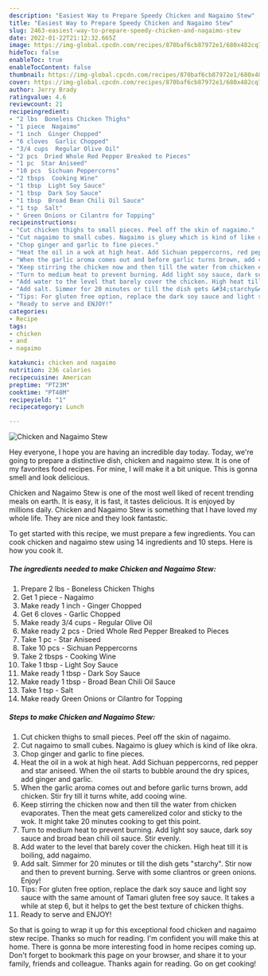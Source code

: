 ```yaml
---
description: "Easiest Way to Prepare Speedy Chicken and Nagaimo Stew"
title: "Easiest Way to Prepare Speedy Chicken and Nagaimo Stew"
slug: 2463-easiest-way-to-prepare-speedy-chicken-and-nagaimo-stew
date: 2022-01-22T21:12:32.665Z
image: https://img-global.cpcdn.com/recipes/870baf6cb87972e1/680x482cq70/chicken-and-nagaimo-stew-recipe-main-photo.jpg
hideToc: false
enableToc: true
enableTocContent: false
thumbnail: https://img-global.cpcdn.com/recipes/870baf6cb87972e1/680x482cq70/chicken-and-nagaimo-stew-recipe-main-photo.jpg
cover: https://img-global.cpcdn.com/recipes/870baf6cb87972e1/680x482cq70/chicken-and-nagaimo-stew-recipe-main-photo.jpg
author: Jerry Brady
ratingvalue: 4.6
reviewcount: 21
recipeingredient:
- "2 lbs  Boneless Chicken Thighs"
- "1 piece  Nagaimo"
- "1 inch  Ginger Chopped"
- "6 cloves  Garlic Chopped"
- "3/4 cups  Regular Olive Oil"
- "2 pcs  Dried Whole Red Pepper Breaked to Pieces"
- "1 pc  Star Aniseed"
- "10 pcs  Sichuan Peppercorns"
- "2 tbsps  Cooking Wine"
- "1 tbsp  Light Soy Sauce"
- "1 tbsp  Dark Soy Sauce"
- "1 tbsp  Broad Bean Chili Oil Sauce"
- "1 tsp  Salt"
- " Green Onions or Cilantro for Topping"
recipeinstructions:
- "Cut chicken thighs to small pieces. Peel off the skin of nagaimo."
- "Cut nagaimo to small cubes. Nagaimo is gluey which is kind of like okra."
- "Chop ginger and garlic to fine pieces."
- "Heat the oil in a wok at high heat. Add Sichuan peppercorns, red pepper and star aniseed. When the oil starts to bubble around the dry spices, add ginger and garlic."
- "When the garlic aroma comes out and before garlic turns brown, add chicken. Stir fry till it turns white, add cooing wine."
- "Keep stirring the chicken now and then till the water from chicken evaporates. Then the meat gets camerelized color and sticky to the wok. It might take 20 minutes cooking to get this point."
- "Turn to medium heat to prevent burning. Add light soy sauce, dark soy sauce and broad bean chili oil sauce. Stir evenly."
- "Add water to the level that barely cover the chicken. High heat till it is boiling, add nagaimo."
- "Add salt. Simmer for 20 minutes or till the dish gets &#34;starchy&#34;. Stir now and then to prevent burning. Serve with some cliantros or green onions. Enjoy!"
- "Tips: For gluten free option, replace the dark soy sauce and light soy sauce with the same amount of Tamari gluten free soy sauce.  It takes a while at step 6, but it helps to get the best texture of chicken thighs."
- "Ready to serve and ENJOY!"
categories:
- Recipe
tags:
- chicken
- and
- nagaimo

katakunci: chicken and nagaimo 
nutrition: 236 calories
recipecuisine: American
preptime: "PT23M"
cooktime: "PT48M"
recipeyield: "1"
recipecategory: Lunch

---
```



![Chicken and Nagaimo Stew](https://img-global.cpcdn.com/recipes/870baf6cb87972e1/680x482cq70/chicken-and-nagaimo-stew-recipe-main-photo.jpg)

Hey everyone, I hope you are having an incredible day today. Today, we're going to prepare a distinctive dish, chicken and nagaimo stew. It is one of my favorites food recipes. For mine, I will make it a bit unique. This is gonna smell and look delicious.



Chicken and Nagaimo Stew is one of the most well liked of recent trending meals on earth. It is easy, it is fast, it tastes delicious. It is enjoyed by millions daily. Chicken and Nagaimo Stew is something that I have loved my whole life. They are nice and they look fantastic.


To get started with this recipe, we must prepare a few ingredients. You can cook chicken and nagaimo stew using 14 ingredients and 10 steps. Here is how you cook it.

<!--inarticleads1-->

##### The ingredients needed to make Chicken and Nagaimo Stew:

1. Prepare 2 lbs - Boneless Chicken Thighs
1. Get 1 piece - Nagaimo
1. Make ready 1 inch - Ginger Chopped
1. Get 6 cloves - Garlic Chopped
1. Make ready 3/4 cups - Regular Olive Oil
1. Make ready 2 pcs - Dried Whole Red Pepper Breaked to Pieces
1. Take 1 pc - Star Aniseed
1. Take 10 pcs - Sichuan Peppercorns
1. Take 2 tbsps - Cooking Wine
1. Take 1 tbsp - Light Soy Sauce
1. Make ready 1 tbsp - Dark Soy Sauce
1. Make ready 1 tbsp - Broad Bean Chili Oil Sauce
1. Take 1 tsp - Salt
1. Make ready  Green Onions or Cilantro for Topping




<!--inarticleads2-->

##### Steps to make Chicken and Nagaimo Stew:

1. Cut chicken thighs to small pieces. Peel off the skin of nagaimo.
1. Cut nagaimo to small cubes. Nagaimo is gluey which is kind of like okra.
1. Chop ginger and garlic to fine pieces.
1. Heat the oil in a wok at high heat. Add Sichuan peppercorns, red pepper and star aniseed. When the oil starts to bubble around the dry spices, add ginger and garlic.
1. When the garlic aroma comes out and before garlic turns brown, add chicken. Stir fry till it turns white, add cooing wine.
1. Keep stirring the chicken now and then till the water from chicken evaporates. Then the meat gets camerelized color and sticky to the wok. It might take 20 minutes cooking to get this point.
1. Turn to medium heat to prevent burning. Add light soy sauce, dark soy sauce and broad bean chili oil sauce. Stir evenly.
1. Add water to the level that barely cover the chicken. High heat till it is boiling, add nagaimo.
1. Add salt. Simmer for 20 minutes or till the dish gets &#34;starchy&#34;. Stir now and then to prevent burning. Serve with some cliantros or green onions. Enjoy!
1. Tips: For gluten free option, replace the dark soy sauce and light soy sauce with the same amount of Tamari gluten free soy sauce.  It takes a while at step 6, but it helps to get the best texture of chicken thighs.
1. Ready to serve and ENJOY!



So that is going to wrap it up for this exceptional food chicken and nagaimo stew recipe. Thanks so much for reading. I'm confident you will make this at home. There is gonna be more interesting food in home recipes coming up. Don't forget to bookmark this page on your browser, and share it to your family, friends and colleague. Thanks again for reading. Go on get cooking!
